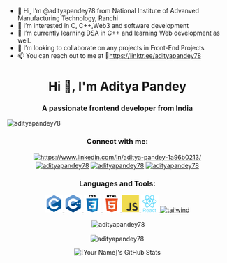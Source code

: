 - 👋 Hi, I’m @adityapandey78 from National Institute of Advanved Manufacturing Technology, Ranchi
- 👀 I’m interested in C, C++,Web3 and software development
- 🌱 I’m currently learning DSA in C++ and learning Web development as well.
- 💞️ I’m looking to collaborate on any projects in Front-End Projects
- 📫 You can reach out to me at 🔗https://linktr.ee/adityapandey78

<h1 align="center">Hi 👋, I'm Aditya Pandey</h1>
<h3 align="center">A passionate frontend developer from India</h3>

<p align="left"> <img src="https://komarev.com/ghpvc/?username=adityapandey78&label=Profile%20views&color=0e75b6&style=flat" alt="adityapandey78" /> </p>





<h3 align="center">Connect with me:</h3>
<p align="center">
<a href="https://linkedin.com/in/https://www.linkedin.com/in/aditya-pandey-1a96b0213/" target="blank"><img align="center" src="https://raw.githubusercontent.com/rahuldkjain/github-profile-readme-generator/master/src/images/icons/Social/linked-in-alt.svg" alt="https://www.linkedin.com/in/aditya-pandey-1a96b0213/" height="30" width="40" /></a>
<a href="https://twitter.com/adityapandey78" target="blank"><img align="center" src="https://raw.githubusercontent.com/rahuldkjain/github-profile-readme-generator/master/src/images/icons/Social/twitter.svg" alt="adityapandey78" height="30" width="40" /></a>
<a href="https://www.leetcode.com/adityapandey78" target="blank"><img align="center" src="https://raw.githubusercontent.com/rahuldkjain/github-profile-readme-generator/master/src/images/icons/Social/leet-code.svg" alt="adityapandey78" height="30" width="40" /></a>
<a href="https://discord.gg/adityapandey78" target="blank"><img align="center" src="https://raw.githubusercontent.com/rahuldkjain/github-profile-readme-generator/master/src/images/icons/Social/discord.svg" alt="adityapandey78" height="30" width="40" /></a>
</p>

<h3 align="center">Languages and Tools:</h3>
<p align="center"> <a href="https://www.cprogramming.com/" target="_blank" rel="noreferrer"> <img src="https://raw.githubusercontent.com/devicons/devicon/master/icons/c/c-original.svg" alt="c" width="40" height="40"/> </a> <a href="https://www.w3schools.com/cpp/" target="_blank" rel="noreferrer"> <img src="https://raw.githubusercontent.com/devicons/devicon/master/icons/cplusplus/cplusplus-original.svg" alt="cplusplus" width="40" height="40"/> </a> <a href="https://www.w3schools.com/css/" target="_blank" rel="noreferrer"> <img src="https://raw.githubusercontent.com/devicons/devicon/master/icons/css3/css3-original-wordmark.svg" alt="css3" width="40" height="40"/> </a> <a href="https://www.w3.org/html/" target="_blank" rel="noreferrer"> <img src="https://raw.githubusercontent.com/devicons/devicon/master/icons/html5/html5-original-wordmark.svg" alt="html5" width="40" height="40"/> </a> <a href="https://developer.mozilla.org/en-US/docs/Web/JavaScript" target="_blank" rel="noreferrer"> <img src="https://raw.githubusercontent.com/devicons/devicon/master/icons/javascript/javascript-original.svg" alt="javascript" width="40" height="40"/> </a> <a href="https://reactjs.org/" target="_blank" rel="noreferrer"> <img src="https://raw.githubusercontent.com/devicons/devicon/master/icons/react/react-original-wordmark.svg" alt="react" width="40" height="40"/> </a> <a href="https://tailwindcss.com/" target="_blank" rel="noreferrer"> <img src="https://www.vectorlogo.zone/logos/tailwindcss/tailwindcss-icon.svg" alt="tailwind" width="40" height="40"/> </a> </p>

<p align="center">&nbsp;<img align="center" src="https://github-readme-stats.vercel.app/api?username=adityapandey78&show_icons=true&locale=en" alt="adityapandey78" /></p>

<p align="center"><img align="center" src="https://github-readme-streak-stats.herokuapp.com/?user=adityapandey78&" alt="adityapandey78" /></p>


<div align="center">
    <img src="https://github-profile-summary-cards.vercel.app/api/cards/profile-details?username=adityapandey78&theme=github_dark" alt="[Your Name]'s GitHub Stats"/>
</div>

<!---
adityapandey78/adityapandey78 is a ✨ special ✨ repository because its `README.md` (this file) appears on your GitHub profile.
You can click the Preview link to take a look at your changes.
--->
